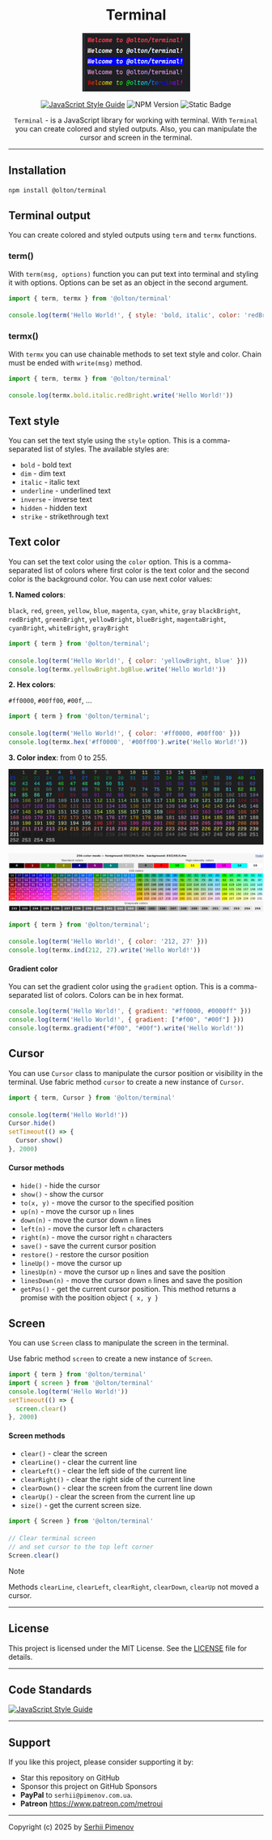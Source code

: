 <div align="center">

# Terminal

<div align="center">

![img.png](output.png)

</div>


[![JavaScript Style Guide](https://img.shields.io/badge/code_style-standard-brightgreen.svg)](https://standardjs.com)
![NPM Version](https://img.shields.io/npm/v/%40olton%2Fterminal)
![Static Badge](https://img.shields.io/badge/dependencies-none-green)

`Terminal` - is a JavaScript library for working with terminal. 
With `Terminal` you can create colored and styled outputs. Also, you can manipulate the cursor and screen in the terminal.

</div>

---

## Installation

```bash
npm install @olton/terminal
```

## Terminal output

You can create colored and styled outputs using `term` and `termx` functions.

### term()

With `term(msg, options)` function you can put text into terminal and styling it with options.
Options can be set as an object in the second argument.

```javascript
import { term, termx } from '@olton/terminal'

console.log(term('Hello World!', { style: 'bold, italic', color: 'redBright' }))
```

### termx()

With `termx` you can use chainable methods to set text style and color.
Chain must be ended with `write(msg)` method.

```javascript
import { term, termx } from '@olton/terminal'

console.log(termx.bold.italic.redBright.write('Hello World!'))
```

## Text style

You can set the text style using the `style` option. This is a comma-separated list of styles. The available styles are:
- `bold` - bold text
- `dim` - dim text
- `italic` - italic text
- `underline` - underlined text
- `inverse` - inverse text
- `hidden` - hidden text
- `strike` - strikethrough text

## Text color
You can set the text color using the `color` option. This is a comma-separated list of colors where first color is the text color and the second color is the background color. You can use next color values:

**1. Named colors**:

`black`, `red`, `green`, `yellow`, `blue`, `magenta`, `cyan`, `white`, `gray`
`blackBright`, `redBright`, `greenBright`, `yellowBright`, `blueBright`, `magentaBright`, `cyanBright`, `whiteBright`, `grayBright`

```js
import { term } from '@olton/terminal';

console.log(term('Hello World!', { color: 'yellowBright, blue' }))
console.log(termx.yellowBright.bgBlue.write('Hello World!'))
```

**2. Hex colors**: 

`#ff0000`, `#00ff00`, `#00f`, ...

```js
import { term } from '@olton/terminal';

console.log(term('Hello World!', { color: '#ff0000, #00ff00' }))
console.log(termx.hex('#ff0000', '#00ff00').write('Hello World!'))
```

**3. Color index**: from 0 to 255.

![](colors-indexes.png)

![](colors-256(8bit).png)

```js
import { term } from '@olton/terminal';

console.log(term('Hello World!', { color: '212, 27' }))
console.log(termx.ind(212, 27).write('Hello World!'))
```


#### Gradient color
You can set the gradient color using the `gradient` option. 
This is a comma-separated list of colors.
Colors can be in hex format.

```javascript
console.log(term('Hello World!', { gradient: "#ff0000, #0000ff" }))
console.log(term('Hello World!', { gradient: ["#f00", "#00f"] }))
console.log(termx.gradient("#f00", "#00f").write('Hello World!'))
```

## Cursor

You can use `Cursor` class to manipulate the cursor position or visibility in the terminal.
Use fabric method `cursor` to create a new instance of `Cursor`.

```javascript
import { term, Cursor } from '@olton/terminal'

console.log(term('Hello World!'))
Cursor.hide()
setTimeout(() => {
  Cursor.show()
}, 2000)
```
 

#### Cursor methods
- `hide()` - hide the cursor
- `show()` - show the cursor
- `to(x, y)` - move the cursor to the specified position
- `up(n)` - move the cursor up `n` lines
- `down(n)` - move the cursor down `n` lines
- `left(n)` - move the cursor left `n` characters
- `right(n)` - move the cursor right `n` characters
- `save()` - save the current cursor position
- `restore()` - restore the cursor position
- `lineUp()` - move the cursor up 
- `linesUp(n)` - move the cursor up `n` lines and save the position
- `linesDown(n)` - move the cursor down `n` lines and save the position
- `getPos()` - get the current cursor position. This method returns a promise with the position object `{ x, y }`

## Screen

You can use `Screen` class to manipulate the screen in the terminal.

Use fabric method `screen` to create a new instance of `Screen`.

```javascript
import { term } from '@olton/terminal'
import { screen } from '@olton/terminal'
console.log(term('Hello World!'))
setTimeout(() => {
  screen.clear()
}, 2000)
```

#### Screen methods
- `clear()` - clear the screen
- `clearLine()` - clear the current line
- `clearLeft()` - clear the left side of the current line
- `clearRight()` - clear the right side of the current line
- `clearDown()` - clear the screen from the current line down
- `clearUp()` - clear the screen from the current line up
- `size()` - get the current screen size.

```js
import { Screen } from '@olton/terminal'

// Clear terminal screen 
// and set cursor to the top left corner
Screen.clear()
```

> [!NOTE]
> Methods `clearLine`, `clearLeft`, `clearRight`, `clearDown`, `clearUp` not moved a cursor.

---
## License

This project is licensed under the MIT License. See the [LICENSE](LICENSE) file for details.

---
## Code Standards

[![JavaScript Style Guide](https://cdn.rawgit.com/standard/standard/master/badge.svg)](https://github.com/standard/standard)

---

## Support

If you like this project, please consider supporting it by:

+ Star this repository on GitHub
+ Sponsor this project on GitHub Sponsors
+ **PayPal** to `serhii@pimenov.com.ua`.
+ **Patreon** https://www.patreon.com/metroui

---

Copyright (c) 2025 by [Serhii Pimenov](https://pimenov.com.ua)
